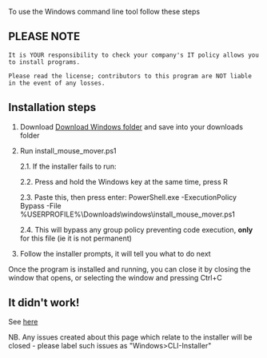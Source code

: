 To use the Windows command line tool follow these steps

## PLEASE NOTE

```
It is YOUR responsibility to check your company's IT policy allows you to install programs.

Please read the license; contributors to this program are NOT liable in the event of any losses.
```

## Installation steps
1. Download [Download Windows folder][windows-cli-download-url] and save into your downloads folder

2. Run install_mouse_mover.ps1

    2.1. If the installer fails to run:

    2.2. Press and hold the Windows key at the same time, press R

    2.3. Paste this, then press enter: PowerShell.exe -ExecutionPolicy Bypass -File %USERPROFILE%\Downloads\windows\install_mouse_mover.ps1

    2.4. This will bypass any group policy preventing code execution, **only** for this file (ie it is not permanent)

3. Follow the installer prompts, it will tell you what to do next

Once the program is installed and running, you can close it by closing the window that opens, or selecting the window and pressing Ctrl+C

## It didn't work!

See [here](https://github.com/nyxtryx/mouse-mover/blob/main/guides/report-a-bug.md)

NB. Any issues created about this page which relate to the installer will be closed - please label such issues as "Windows>CLI-Installer"

[windows-cli-download-url]: https://download-directory.github.io/?url=https%3A%2F%2Fgithub.com%2Fnyxtryx%2Fmouse-mover%2Ftree%2Fmain%2Fwindows "Download Windows CLI"
